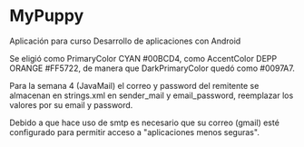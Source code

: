 # MyPuppy
Aplicación para curso Desarrollo de aplicaciones con Android

Se eligió como PrimaryColor CYAN #00BCD4, como AccentColor DEPP ORANGE #FF5722, de manera que DarkPrimaryColor quedó como #0097A7.

Para la semana 4 (JavaMail) el correo y password del remitente se almacenan en strings.xml en sender_mail y email_password,
reemplazar los valores por su email y password.

Debido a que hace uso de smtp es necesario que su correo (gmail) esté configurado para permitir acceso a "aplicaciones menos seguras".

